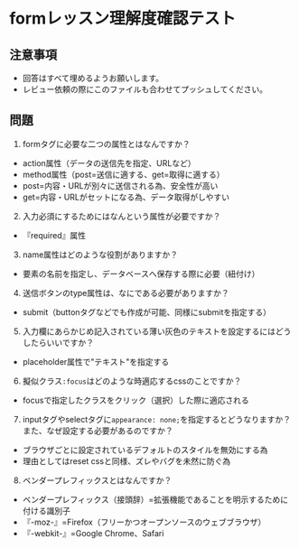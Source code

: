 # formレッスン理解度確認テスト

## 注意事項

- 回答はすべて埋めるようお願いします。
- レビュー依頼の際にこのファイルも合わせてプッシュしてください。

## 問題

1. formタグに必要な二つの属性とはなんですか？
  - action属性（データの送信先を指定、URLなど）
  - method属性（post=送信に適する、get=取得に適する）
  - post=内容・URLが別々に送信される為、安全性が高い
  - get=内容・URLがセットになる為、データ取得がしやすい

2. 入力必須にするためにはなんという属性が必要ですか？
  - 『required』属性

3. name属性はどのような役割がありますか？
  - 要素の名前を指定し、データベースへ保存する際に必要（紐付け）

4. 送信ボタンのtype属性は、なにである必要がありますか？
  - submit（buttonタグなどでも作成が可能、同様にsubmitを指定する）

5. 入力欄にあらかじめ記入されている薄い灰色のテキストを設定するにはどうしたらいいですか？
  - placeholder属性で"テキスト"を指定する

6. 擬似クラス`:focus`はどのような時適応するcssのことですか？
  - focusで指定したクラスをクリック（選択）した際に適応される

7. inputタグやselectタグに`appearance: none;`を指定するとどうなりますか？また、なぜ設定する必要があるのですか？
  - ブラウザごとに設定されているデフォルトのスタイルを無効にする為
  - 理由としてはreset cssと同様、ズレやバグを未然に防ぐ為

8. ベンダープレフィックスとはなんですか？
  - ベンダープレフィックス（接頭辞）=拡張機能であることを明示するために付ける識別子
  - 『-moz-』=Firefox（フリーかつオープンソースのウェブブラウザ）
  - 『-webkit-』=Google Chrome、Safari